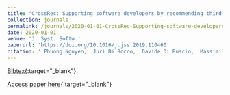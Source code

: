 ```yaml
---
title: "CrossRec: Supporting software developers by recommending third-party libraries"
collection: journals
permalink: /journals/2020-01-01-CrossRec-Supporting-software-developers-by-recommending-third-party-libraries
date: 2020-01-01
venue: 'J. Syst. Softw.'
paperurl: 'https://doi.org/10.1016/j.jss.2019.110460'
citation: ' Phuong Nguyen,  Juri Di Rocco,  Davide Di Ruscio,  Massimiliano Di Penta, &quot;CrossRec: Supporting software developers by recommending third-party libraries.&quot; J. Syst. Softw., 2020.'
---
```

[Bibtex](https://dblp.org/rec/journals/jss/NguyenRRP20.bib){:target="_blank"}

[Access paper here](https://doi.org/10.1016/j.jss.2019.110460){:target="_blank"}
